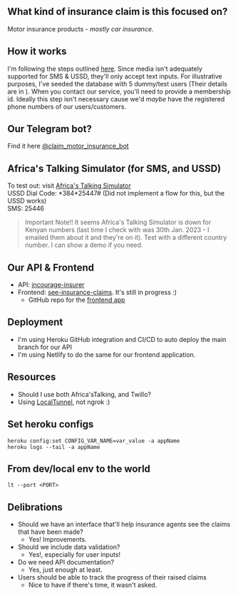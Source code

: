 ## What kind of insurance claim is this focused on?
Motor insurance products - _mostly car insurance_.

## How it works
I'm following the steps outlined [here](https://mtek-services.com/knowledge-base/how-to-make-a-motor-vehicle-accident-or-damage-claim/). Since media isn't adequately supported for SMS & USSD, they'll only accept text inputs. For illustrative purposes, I've seeded the database with 5 dummy/test users (Their details are in ).
When you contact our service, you'll need to provide a membership id. Ideally this step isn't necessary cause we'd _maybe_ have the registered phone numbers of our users/customers.

## Our Telegram bot?
Find it here [@claim_motor_insurance_bot](http://t.me/claim_motor_insurance_bot)

## Africa's Talking Simulator (for SMS, and USSD)
To test out: visit [Africa's Talking Simulator](https://simulator.africastalking.com:1517/)  
USSD Dial Code: \*384\*25447#  (Did not implement a flow for this, but the USSD works)  
SMS: 25446  
> Important Note!! It seems Africa's Talking Simulator is down for Kenyan numbers (last time I check with was 30th Jan. 2023 - I emailed them about it and they're on it). Test with a different country number. I can show a demo if you need.

## Our API & Frontend
* API: [incourage-insurer](https://incourage-insurer.herokuapp.com/)  
* Frontend: [see-insurance-claims](https://see-insurance-claims.netlify.app/). It's still in progress :)  
    * GitHub repo for the [frontend app](https://github.com/wachukxs/see-insure-claims)


## Deployment
* I'm using Heroku GitHub integration and CI/CD to auto deploy the main branch for our API
* I'm using Netlify to do the same for our frontend application.

## Resources
* Should I use both Africa'sTalking, and Twillo?
* Using [LocalTunnel](https://localtunnel.github.io/www/), not ngrok :)


## Set heroku configs
```heroku config:set CONFIG_VAR_NAME=var_value -a appName```  
```heroku logs --tail -a appName```

## From dev/local env to the world
```lt --port <PORT>```

## Delibrations
* Should we have an interface that'll help insurance agents see the claims that have been made?
    * Yes! Improvements.
* Should we include data validation?
    * Yes!, especially for user inputs!
* Do we need API documentation?
    * Yes, just enough at least.
* Users should be able to track the progress of their raised claims
    * Nice to have if there's time, it wasn't asked.